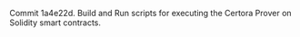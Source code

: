Commit 1a4e22d.                    Build and Run scripts for executing the Certora Prover on Solidity smart contracts.